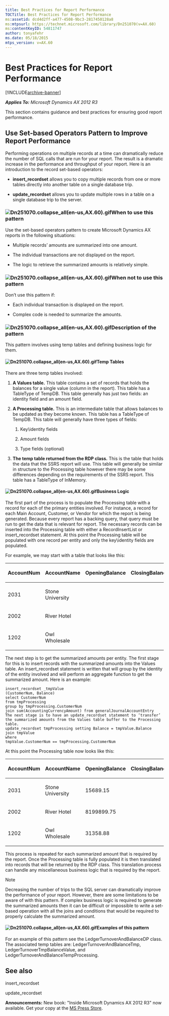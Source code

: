 ```yaml
---
title: Best Practices for Report Performance
TOCTitle: Best Practices for Report Performance
ms:assetid: dcd4d2ff-a477-4508-9bc3-2817450128a8
ms:mtpsurl: https://technet.microsoft.com/library/Dn251070(v=AX.60)
ms:contentKeyID: 54811747
author: tonyafehr
ms.date: 05/18/2015
mtps_version: v=AX.60
---
```


# Best Practices for Report Performance 


[!INCLUDE[archive-banner](includes/archive-banner.md)]


_**Applies To:** Microsoft Dynamics AX 2012 R3_

This section contains guidance and best practices for ensuring good report performance.

## Use Set-based Operators Pattern to Improve Report Performance

Performing operations on multiple records at a time can dramatically reduce the number of SQL calls that are run for your report. The result is a dramatic increase in the performance and throughput of your report. Here is an introduction to the record set-based operators:

  - **insert\_recordset** allows you to copy multiple records from one or more tables directly into another table on a single database trip.

  - **update\_recordset** allows you to update multiple rows in a table on a single database trip to the server.

### ![Dn251070.collapse\_all(en-us,AX.60).gif](images/Gg841655.collapse_all(en-us,AX.60).gif "Dn251070.collapse_all(en-us,AX.60).gif")When to use this pattern

Use the set-based operators pattern to create Microsoft Dynamics AX reports in the following situations:

  - Multiple records’ amounts are summarized into one amount.

  - The individual transactions are not displayed on the report.

  - The logic to retrieve the summarized amounts is relatively simple.

### ![Dn251070.collapse\_all(en-us,AX.60).gif](images/Gg841655.collapse_all(en-us,AX.60).gif "Dn251070.collapse_all(en-us,AX.60).gif")When not to use this pattern

Don’t use this pattern if:

  - Each individual transaction is displayed on the report.

  - Complex code is needed to summarize the amounts.

### ![Dn251070.collapse\_all(en-us,AX.60).gif](images/Gg841655.collapse_all(en-us,AX.60).gif "Dn251070.collapse_all(en-us,AX.60).gif")Description of the pattern

This pattern involves using temp tables and defining business logic for them.

#### ![Dn251070.collapse\_all(en-us,AX.60).gif](images/Gg841655.collapse_all(en-us,AX.60).gif "Dn251070.collapse_all(en-us,AX.60).gif")Temp Tables

There are three temp tables involved:

1.  **A Values table.** This table contains a set of records that holds the balances for a single value (column in the report). This table has a TableType of TempDB. This table generally has just two fields: an identity field and an amount field.

2.  **A Processing table.** This is an intermediate table that allows balances to be updated as they become known. This table has a TableType of TempDB. This table will generally have three types of fields:
    
    1.  Key\\identity fields
    
    2.  Amount fields
    
    3.  Type fields (optional)

3.  **The temp table returned from the RDP class.** This is the table that holds the data that the SSRS report will use. This table will generally be similar in structure to the Processing table however there may be some differences depending on the requirements of the SSRS report. This table has a TableType of InMemory.

#### ![Dn251070.collapse\_all(en-us,AX.60).gif](images/Gg841655.collapse_all(en-us,AX.60).gif "Dn251070.collapse_all(en-us,AX.60).gif")Business Logic

The first part of the process is to populate the Processing table with a record for each of the primary entities involved. For instance, a record for each Main Account, Customer, or Vendor for which the report is being generated. Because every report has a backing query, that query must be run to get the data that is relevant for report. The necessary records can be inserted into the Processing table with either a RecordInsertList or insert\_recordset statement. At this point the Processing table will be populated with one record per entity and only the key\\identity fields are populated.

For example, we may start with a table that looks like this:

<table>
<colgroup>
<col style="width: 25%" />
<col style="width: 25%" />
<col style="width: 25%" />
<col style="width: 25%" />
</colgroup>
<thead>
<tr class="header">
<th><p>AccountNum</p></th>
<th><p>AccountName</p></th>
<th><p>OpeningBalance</p></th>
<th><p>ClosingBalance</p></th>
</tr>
</thead>
<tbody>
<tr class="odd">
<td><p>2031</p></td>
<td><p>Stone University</p></td>
<td><p></p></td>
<td><p></p></td>
</tr>
<tr class="even">
<td><p>2002</p></td>
<td><p>River Hotel</p></td>
<td><p></p></td>
<td><p></p></td>
</tr>
<tr class="odd">
<td><p>1202</p></td>
<td><p>Owl Wholesale</p></td>
<td><p></p></td>
<td><p></p></td>
</tr>
</tbody>
</table>


The next step is to get the summarized amounts per entity. The first stage for this is to insert records with the summarized amounts into the Values table. An insert\_recordset statement is written that will group by the identity of the entity involved and will perform an aggregate function to get the summarized amount. Here is an example:

    insert_recordset _tmpValue
    (CustomerNum, Balance)
    select CustomerNum
    from tmpProcessing
    group by tmpProcessing.CustomerNum
    join sum(AccountingCurrencyAmount) from generalJournalAccountEntry
    The next stage is to have an update_recordset statement to ‘transfer’ the summarized amounts from the Values table buffer to the Processing table.
    update_recordset tmpProcessing setting Balance = tmpValue.Balance
    join tmpValue
    where
    tmpValue.CustomerNum == tmpProcessing.CustomerNum

At this point the Processing table now looks like this:

<table>
<colgroup>
<col style="width: 25%" />
<col style="width: 25%" />
<col style="width: 25%" />
<col style="width: 25%" />
</colgroup>
<thead>
<tr class="header">
<th><p>AccountNum</p></th>
<th><p>AccountName</p></th>
<th><p>OpeningBalance</p></th>
<th><p>ClosingBalance</p></th>
</tr>
</thead>
<tbody>
<tr class="odd">
<td><p>2031</p></td>
<td><p>Stone University</p></td>
<td><p>15689.15</p></td>
<td><p></p></td>
</tr>
<tr class="even">
<td><p>2002</p></td>
<td><p>River Hotel</p></td>
<td><p>8199899.75</p></td>
<td><p></p></td>
</tr>
<tr class="odd">
<td><p>1202</p></td>
<td><p>Owl Wholesale</p></td>
<td><p>31358.88</p></td>
<td><p></p></td>
</tr>
</tbody>
</table>


This process is repeated for each summarized amount that is required by the report. Once the Processing table is fully populated it is then translated into records that will be returned by the RDP class. This translation process can handle any miscellaneous business logic that is required by the report.


> [!NOTE]
> <P>Decreasing the number of trips to the SQL server can dramatically improve the performance of your report. However, there are some limitations to be aware of with this pattern. If complex business logic is required to generate the summarized amounts then it can be difficult or impossible to write a set-based operation with all the joins and conditions that would be required to properly calculate the summarized amount.</P>



#### ![Dn251070.collapse\_all(en-us,AX.60).gif](images/Gg841655.collapse_all(en-us,AX.60).gif "Dn251070.collapse_all(en-us,AX.60).gif")Examples of this pattern

For an example of this pattern see the LedgerTurnoverAndBalanceDP class. The associated temp tables are: LedgerTurnoverAndBalanceTmp, LedgerTurnoverTmpBalanceValue, and LedgerTurnoverAndBalanceTempProcessing.

## See also

insert\_recordset

update\_recordset

  
**Announcements:** New book: "Inside Microsoft Dynamics AX 2012 R3" now available. Get your copy at the [MS Press Store](https://www.microsoftpressstore.com/store/inside-microsoft-dynamics-ax-2012-r3-9780735685109).

